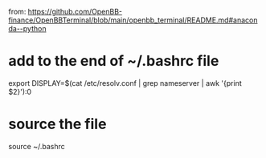 from: https://github.com/OpenBB-finance/OpenBBTerminal/blob/main/openbb_terminal/README.md#anaconda--python

# add to the end of ~/.bashrc file
export DISPLAY=$(cat /etc/resolv.conf | grep nameserver | awk '{print $2}'):0

# source the file
source ~/.bashrc
